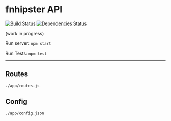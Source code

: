 # fnhipster API

[![Build Status](https://travis-ci.org/carlosacabrera/anothernodeframework.svg?branch=master)](https://travis-ci.org/carlosacabrera/anothernodeframework)
[![Dependencies Status](https://david-dm.org/carlosacabrera/anothernodeframework.svg)](https://david-dm.org/carlosacabrera/anothernodeframework)

(work in progress)

Run server: `npm start`

Run Tests: `npm test`


---

## Routes
`./app/routes.js`
## Config
`./app/config.json`

